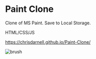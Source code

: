 # Paint Clone


Clone of MS Paint. Save to Local Storage. 


HTML/CSS/JS

https://chrisdarnell.github.io/Paint-Clone/

![brush](https://user-images.githubusercontent.com/22460957/125003329-9b0da180-e01c-11eb-979a-32bd3c1d5a63.png)



